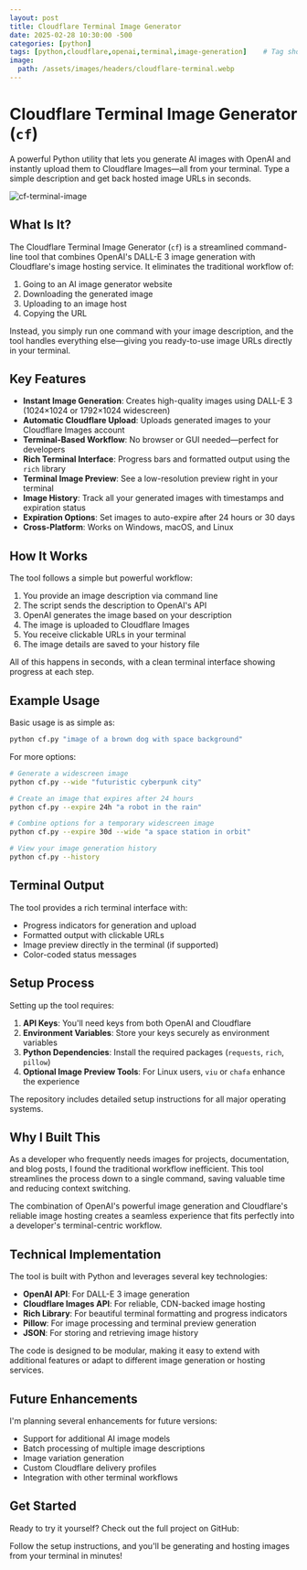 ```yaml
---
layout: post
title: Cloudflare Terminal Image Generator
date: 2025-02-28 10:30:00 -500
categories: [python]
tags: [python,cloudflare,openai,terminal,image-generation]    # Tag should always be in lowercase
image:
  path: /assets/images/headers/cloudflare-terminal.webp
---
```


# Cloudflare Terminal Image Generator (`cf`)

A powerful Python utility that lets you generate AI images with OpenAI and instantly upload them to Cloudflare Images—all from your terminal. Type a simple description and get back hosted image URLs in seconds.

![cf-terminal-image](https://imagedelivery.net/WfhVb8dSNAAvdXUdMfBuPQ/68793d07-652f-4d7a-07fc-2e5f65305100/public)

## What Is It?

The Cloudflare Terminal Image Generator (`cf`) is a streamlined command-line tool that combines OpenAI's DALL-E 3 image generation with Cloudflare's image hosting service. It eliminates the traditional workflow of:

1. Going to an AI image generator website
2. Downloading the generated image
3. Uploading to an image host
4. Copying the URL

Instead, you simply run one command with your image description, and the tool handles everything else—giving you ready-to-use image URLs directly in your terminal.

## Key Features

- **Instant Image Generation**: Creates high-quality images using DALL-E 3 (1024×1024 or 1792×1024 widescreen)
- **Automatic Cloudflare Upload**: Uploads generated images to your Cloudflare Images account
- **Terminal-Based Workflow**: No browser or GUI needed—perfect for developers
- **Rich Terminal Interface**: Progress bars and formatted output using the `rich` library
- **Terminal Image Preview**: See a low-resolution preview right in your terminal
- **Image History**: Track all your generated images with timestamps and expiration status
- **Expiration Options**: Set images to auto-expire after 24 hours or 30 days
- **Cross-Platform**: Works on Windows, macOS, and Linux

## How It Works

The tool follows a simple but powerful workflow:

1. You provide an image description via command line
2. The script sends the description to OpenAI's API
3. OpenAI generates the image based on your description
4. The image is uploaded to Cloudflare Images
5. You receive clickable URLs in your terminal
6. The image details are saved to your history file

All of this happens in seconds, with a clean terminal interface showing progress at each step.

## Example Usage

Basic usage is as simple as:

```bash
python cf.py "image of a brown dog with space background"
```

For more options:

```bash
# Generate a widescreen image
python cf.py --wide "futuristic cyberpunk city"

# Create an image that expires after 24 hours
python cf.py --expire 24h "a robot in the rain"

# Combine options for a temporary widescreen image
python cf.py --expire 30d --wide "a space station in orbit"

# View your image generation history
python cf.py --history
```

## Terminal Output

The tool provides a rich terminal interface with:

- Progress indicators for generation and upload
- Formatted output with clickable URLs
- Image preview directly in the terminal (if supported)
- Color-coded status messages


## Setup Process

Setting up the tool requires:

1. **API Keys**: You'll need keys from both OpenAI and Cloudflare
2. **Environment Variables**: Store your keys securely as environment variables
3. **Python Dependencies**: Install the required packages (`requests`, `rich`, `pillow`)
4. **Optional Image Preview Tools**: For Linux users, `viu` or `chafa` enhance the experience

The repository includes detailed setup instructions for all major operating systems.


## Why I Built This

As a developer who frequently needs images for projects, documentation, and blog posts, I found the traditional workflow inefficient. This tool streamlines the process down to a single command, saving valuable time and reducing context switching.

The combination of OpenAI's powerful image generation and Cloudflare's reliable image hosting creates a seamless experience that fits perfectly into a developer's terminal-centric workflow.

## Technical Implementation

The tool is built with Python and leverages several key technologies:

- **OpenAI API**: For DALL-E 3 image generation
- **Cloudflare Images API**: For reliable, CDN-backed image hosting
- **Rich Library**: For beautiful terminal formatting and progress indicators
- **Pillow**: For image processing and terminal preview generation
- **JSON**: For storing and retrieving image history

The code is designed to be modular, making it easy to extend with additional features or adapt to different image generation or hosting services.



## Future Enhancements

I'm planning several enhancements for future versions:

- Support for additional AI image models
- Batch processing of multiple image descriptions
- Image variation generation
- Custom Cloudflare delivery profiles
- Integration with other terminal workflows

## Get Started

Ready to try it yourself? Check out the full project on GitHub:


Follow the setup instructions, and you'll be generating and hosting images from your terminal in minutes! 